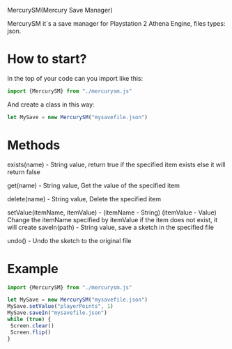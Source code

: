    MercurySM(Mercury Save Manager)

  MercurySM it´s a save manager for Playstation 2 Athena Engine, files types: json.

# How to start?
  In the top of your code can you import like this:
  ```js
  import {MercurySM} from "./mercurysm.js"
  ```
  And create a class in this way:
  ```js
  let MySave = new MercurySM("mysavefile.json")
  ```

# Methods

  exists(name) - String value, return true if the specified item exists else it will return false

  get(name) - String value, Get the value of the specified item

  delete(name) - String value, Delete the specified item

  setValue(itemName, itemValue) - (itemName - String) (itemValue - Value) Change the itemName specified by itemValue if the item does not exist, it will create
  saveIn(path) - String value, save a sketch in the specified file

  undo() - Undo the sketch to the original file

# Example

```js
import {MercurySM} from "./mercurysm.js"

let MySave = new MercurySM("mysavefile.json")
MySave.setValue("playerPoints", 1)
MySave.saveIn("mysavefile.json")
while (true) {
 Screen.clear()
 Screen.flip()
}
```

